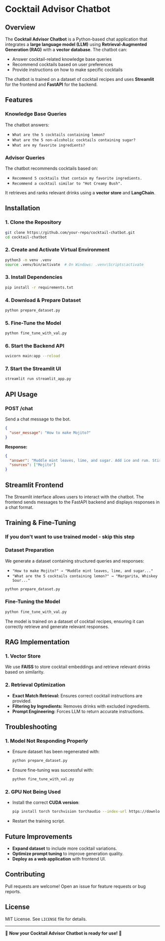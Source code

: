 # Cocktail Advisor Chatbot

## Overview
The **Cocktail Advisor Chatbot** is a Python-based chat application that integrates a **large language model (LLM)** using **Retrieval-Augmented Generation (RAG)** with a **vector database**. The chatbot can:
- Answer cocktail-related knowledge base queries
- Recommend cocktails based on user preferences
- Provide instructions on how to make specific cocktails

The chatbot is trained on a dataset of cocktail recipes and uses **Streamlit** for the frontend and **FastAPI** for the backend.

## Features
### **Knowledge Base Queries**
The chatbot answers:
- `What are the 5 cocktails containing lemon?`
- `What are the 5 non-alcoholic cocktails containing sugar?`
- `What are my favorite ingredients?`

### **Advisor Queries**
The chatbot recommends cocktails based on:
- `Recommend 5 cocktails that contain my favorite ingredients.`
- `Recommend a cocktail similar to "Hot Creamy Bush".`

It retrieves and ranks relevant drinks using a **vector store** and **LangChain**.

## Installation
### **1. Clone the Repository**
```bash
git clone https://github.com/your-repo/cocktail-chatbot.git
cd cocktail-chatbot
```

### **2. Create and Activate Virtual Environment**
```bash
python3 -m venv .venv
source .venv/bin/activate  # On Windows: .venv\Scripts\activate
```

### **3. Install Dependencies**
```bash
pip install -r requirements.txt
```

### **4. Download & Prepare Dataset**
```bash
python prepare_dataset.py
```

### **5. Fine-Tune the Model**
```bash
python fine_tune_with_val.py
```

### **6. Start the Backend API**
```bash
uvicorn main:app --reload
```

### **7. Start the Streamlit UI**
```bash
streamlit run streamlit_app.py
```

## API Usage
### **POST /chat**
Send a chat message to the bot.
```json
{
  "user_message": "How to make Mojito?"
}
```
**Response:**
```json
{
  "answer": "Muddle mint leaves, lime, and sugar. Add ice and rum. Stir well. Top with soda water.",
  "sources": ["Mojito"]
}
```

## Streamlit Frontend
The Streamlit interface allows users to interact with the chatbot. The frontend sends messages to the FastAPI backend and displays responses in a chat format.

## Training & Fine-Tuning
### If you don't want to use trained model - skip this step
### **Dataset Preparation**
We generate a dataset containing structured queries and responses:
- `"How to make Mojito?" → "Muddle mint leaves, lime, and sugar..."`
- `"What are the 5 cocktails containing lemon?" → "Margarita, Whiskey Sour..."`

```bash
python prepare_dataset.py
```

### **Fine-Tuning the Model**
```bash
python fine_tune_with_val.py
```
The model is trained on a dataset of cocktail recipes, ensuring it can correctly retrieve and generate relevant responses.

## RAG Implementation
### **1. Vector Store**
We use **FAISS** to store cocktail embeddings and retrieve relevant drinks based on similarity.

### **2. Retrieval Optimization**
- **Exact Match Retrieval:** Ensures correct cocktail instructions are provided.
- **Filtering by Ingredients:** Removes drinks with excluded ingredients.
- **Prompt Engineering:** Forces LLM to return accurate instructions.

## Troubleshooting
### **1. Model Not Responding Properly**
- Ensure dataset has been regenerated with:
  ```bash
  python prepare_dataset.py
  ```
- Ensure fine-tuning was successful with:
  ```bash
  python fine_tune_with_val.py
  ```

### **2. GPU Not Being Used**
- Install the correct **CUDA version**:
  ```bash
  pip install torch torchvision torchaudio --index-url https://download.pytorch.org/whl/cu121
  ```
- Restart the training script.

## Future Improvements
- **Expand dataset** to include more cocktail variations.
- **Optimize prompt tuning** to improve generation quality.
- **Deploy as a web application** with frontend UI.

## Contributing
Pull requests are welcome! Open an issue for feature requests or bug reports.

## License
MIT License. See `LICENSE` file for details.

---

🚀 **Now your Cocktail Advisor Chatbot is ready for use!** 🍹

